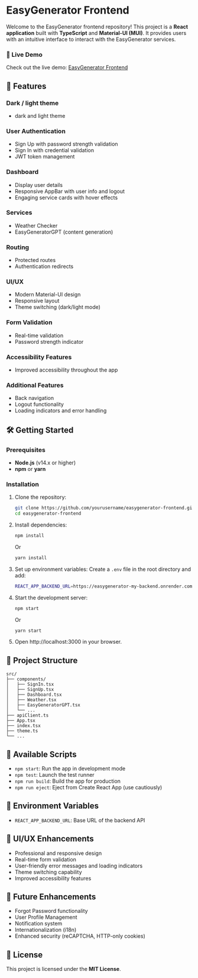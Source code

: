 # EasyGenerator Frontend

Welcome to the EasyGenerator frontend repository! This project is a **React application** built with **TypeScript** and **Material-UI (MUI)**. It provides users with an intuitive interface to interact with the EasyGenerator services.

### 🚀 Live Demo
Check out the live demo: [EasyGenerator Frontend](#)

## 🌟 Features

### Dark / light theme
- dark and light theme

### User Authentication
- Sign Up with password strength validation
- Sign In with credential validation
- JWT token management

### Dashboard
- Display user details
- Responsive AppBar with user info and logout
- Engaging service cards with hover effects

### Services
- Weather Checker
- EasyGeneratorGPT (content generation)

### Routing
- Protected routes
- Authentication redirects

### UI/UX
- Modern Material-UI design
- Responsive layout
- Theme switching (dark/light mode)

### Form Validation
- Real-time validation
- Password strength indicator

### Accessibility Features
- Improved accessibility throughout the app

### Additional Features
- Back navigation
- Logout functionality
- Loading indicators and error handling

## 🛠 Getting Started

### Prerequisites
- **Node.js** (v14.x or higher)
- **npm** or **yarn**

### Installation
1. Clone the repository:
   ```bash
   git clone https://github.com/yourusername/easygenerator-frontend.git
   cd easygenerator-frontend
   ```

2. Install dependencies:
   ```bash
   npm install
   ```
   Or
   ```bash
   yarn install
   ```

3. Set up environment variables:
   Create a `.env` file in the root directory and add:
   ```bash
   REACT_APP_BACKEND_URL=https://easygenerator-my-backend.onrender.com
   ```

4. Start the development server:
   ```bash
   npm start
   ```
   Or
   ```bash
   yarn start
   ```

5. Open http://localhost:3000 in your browser.

## 📁 Project Structure

```
src/
├── components/
│   ├── SignIn.tsx
│   ├── SignUp.tsx
│   ├── Dashboard.tsx
│   ├── Weather.tsx
│   ├── EasyGeneratorGPT.tsx
│   └── ...
├── apiClient.ts
├── App.tsx
├── index.tsx
├── theme.ts
└── ...
```

## 📜 Available Scripts
- `npm start`: Run the app in development mode
- `npm test`: Launch the test runner
- `npm run build`: Build the app for production
- `npm run eject`: Eject from Create React App (use cautiously)

## 🔐 Environment Variables
- `REACT_APP_BACKEND_URL`: Base URL of the backend API

## 🎨 UI/UX Enhancements
- Professional and responsive design
- Real-time form validation
- User-friendly error messages and loading indicators
- Theme switching capability
- Improved accessibility features

## 🚀 Future Enhancements
- Forgot Password functionality
- User Profile Management
- Notification system
- Internationalization (i18n)
- Enhanced security (reCAPTCHA, HTTP-only cookies)

## 📄 License
This project is licensed under the **MIT License**.